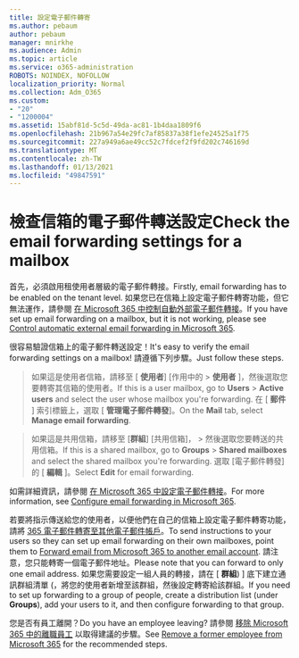 ```yaml
---
title: 設定電子郵件轉寄
ms.author: pebaum
author: pebaum
manager: mnirkhe
ms.audience: Admin
ms.topic: article
ms.service: o365-administration
ROBOTS: NOINDEX, NOFOLLOW
localization_priority: Normal
ms.collection: Adm_O365
ms.custom:
- "20"
- "1200004"
ms.assetid: 15abf81d-5c5d-49da-ac81-1b4daa1809f6
ms.openlocfilehash: 21b967a54e29fc7af85837a38f1efe24525a1f75
ms.sourcegitcommit: 227a949a6ae49cc52c7fdcef2f9fd202c746169d
ms.translationtype: MT
ms.contentlocale: zh-TW
ms.lasthandoff: 01/13/2021
ms.locfileid: "49847591"
---
```

# <a name="check-the-email-forwarding-settings-for-a-mailbox"></a><span data-ttu-id="f0d7e-102">檢查信箱的電子郵件轉送設定</span><span class="sxs-lookup"><span data-stu-id="f0d7e-102">Check the email forwarding settings for a mailbox</span></span>

<span data-ttu-id="f0d7e-103">首先，必須啟用租使用者層級的電子郵件轉接。</span><span class="sxs-lookup"><span data-stu-id="f0d7e-103">Firstly, email forwarding has to be enabled on the tenant level.</span></span> <span data-ttu-id="f0d7e-104">如果您已在信箱上設定電子郵件轉寄功能，但它無法運作，請參閱 [在 Microsoft 365 中控制自動外部電子郵件轉接](https://docs.microsoft.com/microsoft-365/security/office-365-security/external-email-forwarding?view=o365-worldwide)。</span><span class="sxs-lookup"><span data-stu-id="f0d7e-104">If you have set up email forwarding on a mailbox, but it is not working, please see [Control automatic external email forwarding in Microsoft 365](https://docs.microsoft.com/microsoft-365/security/office-365-security/external-email-forwarding?view=o365-worldwide).</span></span>

<span data-ttu-id="f0d7e-105">很容易驗證信箱上的電子郵件轉送設定！</span><span class="sxs-lookup"><span data-stu-id="f0d7e-105">It's easy to verify the email forwarding settings on a mailbox!</span></span> <span data-ttu-id="f0d7e-106">請遵循下列步驟。</span><span class="sxs-lookup"><span data-stu-id="f0d7e-106">Just follow these steps.</span></span>
  
> <span data-ttu-id="f0d7e-107">如果這是使用者信箱，請移至 [ **使用者**] [作用中的 \> **使用者** ]，然後選取您要轉寄其信箱的使用者。</span><span class="sxs-lookup"><span data-stu-id="f0d7e-107">If this is a user mailbox, go to **Users** \> **Active users** and select the user whose mailbox you're forwarding.</span></span> <span data-ttu-id="f0d7e-108">在 [ **郵件** ] 索引標籤上，選取 [ **管理電子郵件轉發**]。</span><span class="sxs-lookup"><span data-stu-id="f0d7e-108">On the **Mail** tab, select **Manage email forwarding**.</span></span>

> <span data-ttu-id="f0d7e-109">如果這是共用信箱，請移至 [**群組**] [共用信箱]， \> 然後選取您要轉送的共用信箱。</span><span class="sxs-lookup"><span data-stu-id="f0d7e-109">If this is a shared mailbox, go to **Groups** \> **Shared mailboxes** and select the shared mailbox you're forwarding.</span></span> <span data-ttu-id="f0d7e-110">選取 [電子郵件轉發] 的 [ **編輯** ]。</span><span class="sxs-lookup"><span data-stu-id="f0d7e-110">Select **Edit** for email forwarding.</span></span>

<span data-ttu-id="f0d7e-111">如需詳細資訊，請參閱 [在 Microsoft 365 中設定電子郵件轉接](https://docs.microsoft.com/microsoft-365/admin/email/configure-email-forwarding)。</span><span class="sxs-lookup"><span data-stu-id="f0d7e-111">For more information, see [Configure email forwarding in Microsoft 365](https://docs.microsoft.com/microsoft-365/admin/email/configure-email-forwarding).</span></span>
  
<span data-ttu-id="f0d7e-112">若要將指示傳送給您的使用者，以便他們在自己的信箱上設定電子郵件轉寄功能，請將 [365 電子郵件轉寄至其他電子郵件帳戶](https://support.office.com/article/Forward-email-from-Office-365-to-another-email-account-1ed4ee1e-74f8-4f53-a174-86b748ff6a0e)。</span><span class="sxs-lookup"><span data-stu-id="f0d7e-112">To send instructions to your users so they can set up email forwarding on their own mailboxes, point them to [Forward email from Microsoft 365 to another email account](https://support.office.com/article/Forward-email-from-Office-365-to-another-email-account-1ed4ee1e-74f8-4f53-a174-86b748ff6a0e).</span></span> <span data-ttu-id="f0d7e-113">請注意，您只能轉寄一個電子郵件地址。</span><span class="sxs-lookup"><span data-stu-id="f0d7e-113">Please note that you can forward to only one email address.</span></span> <span data-ttu-id="f0d7e-114">如果您需要設定一組人員的轉接，請在 [ **群組**) ] 底下建立通訊群組清單 (，將您的使用者新增至該群組，然後設定轉寄給該群組。</span><span class="sxs-lookup"><span data-stu-id="f0d7e-114">If you need to set up forwarding to a group of people, create a distribution list (under **Groups**), add your users to it, and then configure forwarding to that group.</span></span>
  
<span data-ttu-id="f0d7e-115">您是否有員工離開？</span><span class="sxs-lookup"><span data-stu-id="f0d7e-115">Do you have an employee leaving?</span></span> <span data-ttu-id="f0d7e-116">請參閱 [移除 Microsoft 365 中的離職員工](https://docs.microsoft.com/microsoft-365/admin/add-users/remove-former-employee) 以取得建議的步驟。</span><span class="sxs-lookup"><span data-stu-id="f0d7e-116">See [Remove a former employee from Microsoft 365](https://docs.microsoft.com/microsoft-365/admin/add-users/remove-former-employee) for the recommended steps.</span></span>